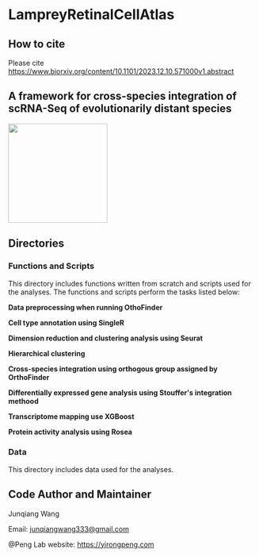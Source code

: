 # LampreyRetinalCellAtlas

## How to cite
Please cite https://www.biorxiv.org/content/10.1101/2023.12.10.571000v1.abstract

## A framework for cross-species integration of scRNA-Seq of evolutionarily distant species

<img src="/Illustrative_Figures/Figure_cross-species_integration_framework_png_v0.6.png" width="200" height="200">

## Directories 
### Functions and Scripts
This directory includes functions written from scratch and scripts used for the analyses. The functions and scripts perform the tasks listed below:

**Data preprocessing when running OthoFinder**

**Cell type annotation using SingleR**

**Dimension reduction and clustering analysis using Seurat**

**Hierarchical clustering**

**Cross-species integration using orthogous group assigned by OrthoFinder**

**Differentially expressed gene analysis using Stouffer's integration methood**

**Transcriptome mapping use XGBoost**

**Protein activity analysis using Rosea**

### Data
This directory includes data used for the analyses.



## Code Author and Maintainer
Junqiang Wang

Email: junqiangwang333@gmail.com

@Peng Lab 
website: [](https://yirongpeng.com)https://yirongpeng.com
